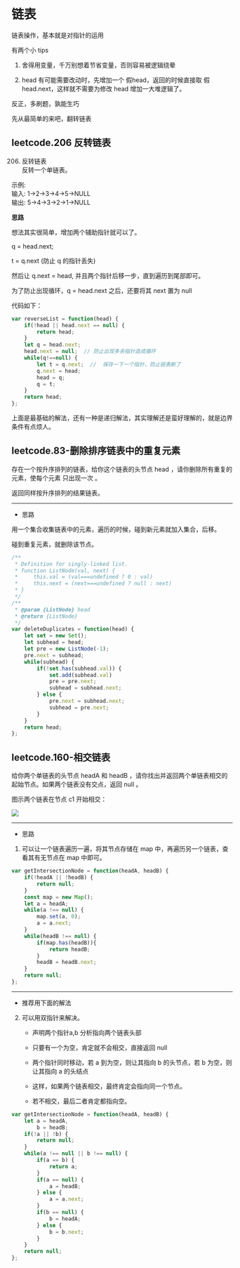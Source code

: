 # 链表

链表操作，基本就是对指针的运用       

有两个小 tips      

1. 舍得用变量，千万别想着节省变量，否则容易被逻辑绕晕       

2. head 有可能需要改动时，先增加一个 假head，返回的时候直接取 假head.next，这样就不需要为修改 head 增加一大堆逻辑了。        

反正，多刷题，孰能生巧    

先从最简单的来吧，翻转链表    

## leetcode.206 反转链表

206. 反转链表     
反转一个单链表。     

示例:     
输入: 1->2->3->4->5->NULL     
输出: 5->4->3->2->1->NULL     

**思路**     

想法其实很简单，增加两个辅助指针就可以了。    

q = head.next;      

t = q.next (防止 q 的指针丢失)    

然后让 q.next = head, 并且两个指针后移一步，直到遍历到尾部即可。     

为了防止出现循环，q = head.next 之后，还要将其 next 置为 null     

代码如下：     

```js
var reverseList = function(head) {
    if(!head || head.next == null) {
        return head;
    }
    let q = head.next;
    head.next = null;  // 防止出现多余指针造成循环
    while(q!==null) {
        let t = q.next;  //  保存一下一个指针，防止链表断了
        q.next = head;
        head = q;
        q = t;
    }
    return head;
};
```      

上面是最基础的解法，还有一种是递归解法，其实理解还是蛮好理解的，就是边界条件有点烦人。      

## leetcode.83-删除排序链表中的重复元素

存在一个按升序排列的链表，给你这个链表的头节点 head ，请你删除所有重复的元素，使每个元素 只出现一次 。         

返回同样按升序排列的结果链表。        

---     

- 思路        

用一个集合收集链表中的元素，遍历的时候，碰到新元素就加入集合，后移。       

碰到重复元素，就删除该节点。        

```js
/**
 * Definition for singly-linked list.
 * function ListNode(val, next) {
 *     this.val = (val===undefined ? 0 : val)
 *     this.next = (next===undefined ? null : next)
 * }
 */
/**
 * @param {ListNode} head
 * @return {ListNode}
 */
var deleteDuplicates = function(head) {
    let set = new Set();
    let subhead = head;
    let pre = new ListNode(-1);
    pre.next = subhead;
    while(subhead) {
        if(!set.has(subhead.val)) {
            set.add(subhead.val)
            pre = pre.next;
            subhead = subhead.next;
        } else {
            pre.next = subhead.next;
            subhead = pre.next;
        }
    }
    return head;
};
```          

## leetcode.160-相交链表

给你两个单链表的头节点 headA 和 headB ，请你找出并返回两个单链表相交的起始节点。如果两个链表没有交点，返回 null 。

图示两个链表在节点 c1 开始相交：

![](https://assets.leetcode-cn.com/aliyun-lc-upload/uploads/2018/12/14/160_statement.png)       

---     

- 思路     

1. 可以让一个链表遍历一遍，将其节点存储在 map 中，再遍历另一个链表，查看其有无节点在 map 中即可。         

```js
var getIntersectionNode = function(headA, headB) {
    if(!headA || !headB) {
        return null;
    }
    const map = new Map();
    let a = headA;
    while(a !== null) {
        map.set(a, 0);
        a = a.next;
    }
    while(headB !== null) {
        if(map.has(headB)){
            return headB;
        }
        headB = headB.next;
    }
    return null;
};
```          
---    

- 推荐用下面的解法        

2. 可以用双指针来解决。     

    - 声明两个指针a,b 分析指向两个链表头部        

    - 只要有一个为空，肯定就不会相交，直接返回  null     

    - 两个指针同时移动，若 a 到为空，则让其指向 b 的头节点，若 b 为空，则让其指向 a 的头结点          

    - 这样，如果两个链表相交，最终肯定会指向同一个节点。       

    - 若不相交，最后二者肯定都指向空。      

```js
var getIntersectionNode = function(headA, headB) {
    let a = headA,
        b = headB;
    if(!a || !b) {
        return null;
    }
    while(a !== null || b !== null) {
        if(a == b) {
            return a;
        }
        if(a == null) {
            a = headB;
        } else {
            a = a.next;
        }
        if(b == null) {
            b = headA;
        } else {
            b = b.next;
        }
    }
    return null;
};
```
     

